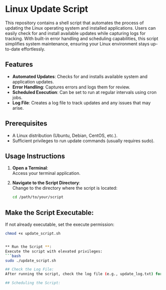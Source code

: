 # Linux Update Script

This repository contains a shell script that automates the process of updating the Linux operating system and installed applications. Users can easily check for and install available updates while capturing logs for tracking. With built-in error handling and scheduling capabilities, this script simplifies system maintenance, ensuring your Linux environment stays up-to-date effortlessly.

## Features

- **Automated Updates**: Checks for and installs available system and application updates.
- **Error Handling**: Captures errors and logs them for review.
- **Scheduled Execution**: Can be set to run at regular intervals using cron jobs.
- **Log File**: Creates a log file to track updates and any issues that may arise.

## Prerequisites

- A Linux distribution (Ubuntu, Debian, CentOS, etc.).
- Sufficient privileges to run update commands (usually requires sudo).

## Usage Instructions

1. **Open a Terminal**:  
   Access your terminal application.

2. **Navigate to the Script Directory**:  
   Change to the directory where the script is located:

   ```bash
   cd /path/to/your/script


## Make the Script Executable:
If not already executable, set the execute permission:

```bash
chmod +x update_script.sh


** Run the Script **:
Execute the script with elevated privileges:
```bash
sudo ./update_script.sh

## Check the Log File:
After running the script, check the log file (e.g., update_log.txt) for details on the updates installed and any errors that may have occurred.

## Scheduling the Script:

